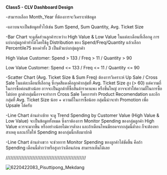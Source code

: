 **Class5 - CLV Dashboard Design**

-สามารถเลือก Month_Year ที่ต้องการจะวิเคราะห์ข้อมูล

-แถวบนจะเป็นข้อมูลทั่วไปเช่น Sum Spend, Sum Quantity, Avg. Ticket Size

-Bar Chart จะดูสัดส่วนลูกค้าระหว่าง High Value & Low Value ในแต่ละเดือนที่เลือกดู การแบ่งกลุ่มลูกค้าทำได้โดยใช้ดู Distribution ของ Spend/Freq/Quantity แล้วเลือก Percentile75 ของค่าทั้ง 3 เป็นตัวแบ่งกลุ่มลูกค้า

High Value Customer: Spend > 133 / Freq > 11 / Quantity > 90 

Low Value Customer: Spend <= 133 / Freq <= 11 / Quantity <= 90 

-Scatter Chart (Avg. Ticket Size & Sum Freq) ต้องการวิเคราะห์ Up Sale / Cross Sale ในแต่ละเดือนที่เลือกดู ซึ่งจุดสีแดงคือลูกค้ากลุ่มที่ Avg. Ticket Size สูง (> 60) แต่ความถี่ในการซื้อค่อนข้างน้อย 
อาจจะเป็นลูกค้าที่ซื้อสินค้าราคาแพง หรือชิ้นใหญ่ อาจจะทำให้ความถี่ในการซื้อไม่บ่อย ลูกค้ากลุ่มนี้อาจจะทำการ Cross Sale โดยการทำ Product Recomendation และอีกกลุ่มที่ Avg. Ticket Size น้อย + ความถี่ในการซื้อน้อย 
กลุ่มนี้น่าจะทำ Promotion เพื่อ Upsale ได้ครับ

-Line Chart ด้านล่างซ้าย จะดู Trend Spending by Customer Value (High Value & Low Value) จะเป็นข้อมูลทั้งหมด ซึ่งเราต้องการ Monitor Spending ของกลุ่มลูกค้า High Value ควรจะมากขึ้น หรืออย่างน้อยไม่ควรต่ำลง และถ้าเดือนไหนมียอดจากกลุ่มนี้ต่ำลง ก็จะต้องหาสาเหตุ และแก้ไขให้ Spending ของกลุ่มนี้กลับมาปกติ

-Line Chart ด้านล่างขวา จะช่วยการ Monitor Spending ของลูกค้าได้ชัดขึ้น คือถ้า Spending เดือนนี้ต่ำกว่าหรือสูงกว่าเดือนก่อน สามารถเห็นได้เลย

///////////////////////////////////////////////////

![6220422083_Pisuttipong_Mekdang](https://user-images.githubusercontent.com/73054276/146410153-2a555071-0f72-4114-ad8b-4465fb26e5da.jpg)
